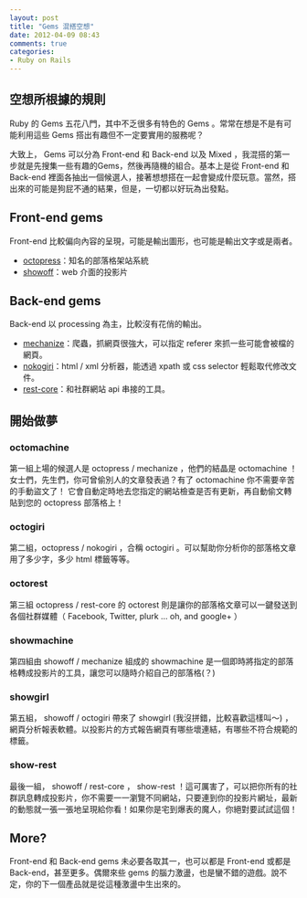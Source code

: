 ```yaml
---
layout: post
title: "Gems 混搭空想"
date: 2012-04-09 08:43
comments: true
categories:
- Ruby on Rails
---
```

## 空想所根據的規則

Ruby 的 Gems 五花八門，其中不乏很多有特色的 Gems 。常常在想是不是有可能利用這些 Gems 搭出有趣但不一定要實用的服務呢？

大致上， Gems 可以分為 Front-end 和 Back-end 以及 Mixed ，我混搭的第一步就是先搜集一些有趣的Gems，然後再隨機的組合。基本上是從 Front-end 和 Back-end 裡面各抽出一個候選人，接著想想搭在一起會變成什麼玩意。當然，搭出來的可能是狗屁不通的結果，但是，一切都以好玩為出發點。

## Front-end gems

Front-end 比較偏向內容的呈現，可能是輸出圖形，也可能是輸出文字或是兩者。

* [octopress](https://github.com/imathis/octopress)：知名的部落格架站系統
* [showoff](https://github.com/schacon/showoff)：web 介面的投影片

## Back-end gems

Back-end 以 processing 為主，比較沒有花俏的輸出。

* [mechanize](https://github.com/tenderlove/mechanize)：爬蟲，抓網頁很強大，可以指定 referer 來抓一些可能會被檔的網頁。
* [nokogiri](https://github.com/tenderlove/nokogiri)：html / xml 分析器，能透過 xpath 或 css selector 輕鬆取代修改文件。
* [rest-core](https://github.com/cardinalblue/rest-core)：和社群網站 api 串接的工具。

## 開始做夢

### octomachine

第一組上場的候選人是 octopress / mechanize ，他們的結晶是 octomachine ！女士們，先生們，你可曾偷別人的文章發表過？有了 octomachine 你不需要辛苦的手動盜文了！ 它會自動定時地去您指定的網站檢查是否有更新，再自動偷文轉貼到您的 octopress 部落格上！

### octogiri

第二組，octopress / nokogiri ，合稱 octogiri 。可以幫助你分析你的部落格文章用了多少字，多少 html 標籤等等。

### octorest

第三組 octopress / rest-core 的 octorest 則是讓你的部落格文章可以一鍵發送到各個社群媒體（ Facebook, Twitter, plurk … oh, and google+ ）

### showmachine

第四組由 showoff / mechanize 組成的 showmachine 是一個即時將指定的部落格轉成投影片的工具，讓您可以隨時介紹自己的部落格(？)

### showgirl

  第五組， showoff / octogiri 帶來了 showgirl (我沒拼錯，比較喜歡這樣叫～) ，網頁分析報表軟體。以投影片的方式報告網頁有哪些壞連結，有哪些不符合規範的標籤。

### show-rest

  最後一組， showoff / rest-core ， show-rest ！這可厲害了，可以把你所有的社群訊息轉成投影片，你不需要一一瀏覽不同網站，只要連到你的投影片網址，最新的動態就一張一張地呈現給你看！如果你是宅到爆表的魔人，你絕對要試試這個！

## More?

  Front-end 和 Back-end gems 未必要各取其一，也可以都是 Front-end 或都是 Back-end，甚至更多。偶爾來些 gems 的腦力激盪，也是蠻不錯的遊戲。說不定，你的下一個產品就是從這種激盪中生出來的。
